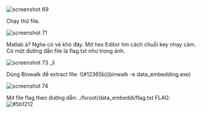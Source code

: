 ![screenshot 69](https://user-images.githubusercontent.com/21336403/43362624-3065a5ce-9319-11e8-9636-cb10590b158a.png)

Chạy thử file.

![screenshot 71](https://user-images.githubusercontent.com/21336403/43362649-e43be554-9319-11e8-937c-1b64f16c45d7.png)

Matlab à? Nghe có vẻ khó đây. Mở hex Editor tìm cách chuỗi key nhạy cảm. Có một đường dẫn file là flag.txt như trong ảnh.

![screenshot 73 _li](https://user-images.githubusercontent.com/21336403/43362650-e88498d6-9319-11e8-818a-f3749f973957.jpg)

Dùng Binwalk để extract file: ![#12365b](binwalk -e data_embedding.exe)

![screenshot 74](https://user-images.githubusercontent.com/21336403/43362721-654993d4-931b-11e8-9553-a72a1fe5c772.png)

Mở file flag theo đường dẫn: ./fsroot/data_embeddi/flag.txt
FLAG: ![#5b1212]( ISDTU{Enc0d1ng_ph4s3_i5_t3rr1b3._.} )
